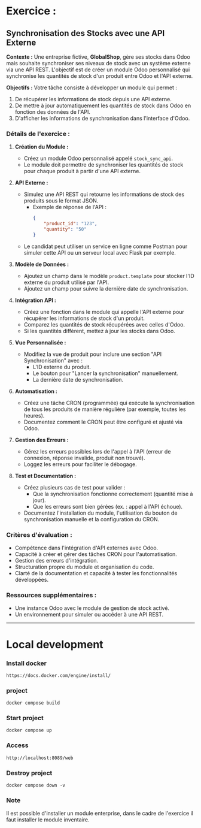 # Exercice :

## Synchronisation des Stocks avec une API Externe

**Contexte :**
Une entreprise fictive, **GlobalShop**, gère ses stocks dans Odoo mais souhaite synchroniser ses niveaux de stock avec
un système externe via une API REST. L'objectif est de créer un module Odoo personnalisé qui synchronise les quantités
de stock d'un produit entre Odoo et l'API externe.

**Objectifs :**
Votre tâche consiste à développer un module qui permet :

1. De récupérer les informations de stock depuis une API externe.
2. De mettre à jour automatiquement les quantités de stock dans Odoo en fonction des données de l'API.
3. D'afficher les informations de synchronisation dans l'interface d'Odoo.

### Détails de l'exercice :

1. **Création du Module :**
    - Créez un module Odoo personnalisé appelé `stock_sync_api`.
    - Le module doit permettre de synchroniser les quantités de stock pour chaque produit à partir d'une API externe.

2. **API Externe :**
    - Simulez une API REST qui retourne les informations de stock des produits sous le format JSON.
        - Exemple de réponse de l'API :
          ```json
          {
              "product_id": "123",
              "quantity": "50"
          }
          ```
    - Le candidat peut utiliser un service en ligne comme Postman pour simuler cette API ou un serveur local avec Flask
      par exemple.

3. **Modèle de Données :**
    - Ajoutez un champ dans le modèle `product.template` pour stocker l'ID externe du produit utilisé par l'API.
    - Ajoutez un champ pour suivre la dernière date de synchronisation.

4. **Intégration API :**
    - Créez une fonction dans le module qui appelle l'API externe pour récupérer les informations de stock d'un produit.
    - Comparez les quantités de stock récupérées avec celles d'Odoo.
    - Si les quantités diffèrent, mettez à jour les stocks dans Odoo.

5. **Vue Personnalisée :**
    - Modifiez la vue de produit pour inclure une section "API Synchronisation" avec :
        - L'ID externe du produit.
        - Le bouton pour "Lancer la synchronisation" manuellement.
        - La dernière date de synchronisation.

6. **Automatisation :**
    - Créez une tâche CRON (programmée) qui exécute la synchronisation de tous les produits de manière régulière (par
      exemple, toutes les heures).
    - Documentez comment le CRON peut être configuré et ajusté via Odoo.

7. **Gestion des Erreurs :**
    - Gérez les erreurs possibles lors de l'appel à l'API (erreur de connexion, réponse invalide, produit non trouvé).
    - Loggez les erreurs pour faciliter le débogage.

8. **Test et Documentation :**
    - Créez plusieurs cas de test pour valider :
        - Que la synchronisation fonctionne correctement (quantité mise à jour).
        - Que les erreurs sont bien gérées (ex. : appel à l'API échoue).
    - Documentez l'installation du module, l'utilisation du bouton de synchronisation manuelle et la configuration du
      CRON.

### Critères d'évaluation :

- Compétence dans l'intégration d'API externes avec Odoo.
- Capacité à créer et gérer des tâches CRON pour l'automatisation.
- Gestion des erreurs d'intégration.
- Structuration propre du module et organisation du code.
- Clarté de la documentation et capacité à tester les fonctionnalités développées.

### Ressources supplémentaires :

- Une instance Odoo avec le module de gestion de stock activé.
- Un environnement pour simuler ou accéder à une API REST.

---

# Local development

### Install docker

```text
https://docs.docker.com/engine/install/
```

###  project

```shell
docker compose build
```

### Start project

```shell
docker compose up
```

### Access

```text
http://localhost:8089/web
```

### Destroy project

```shell
docker compose down -v
```

### Note

Il est possible d'installer un module enterprise, dans le cadre de l'exercice il faut installer le module inventaire.

